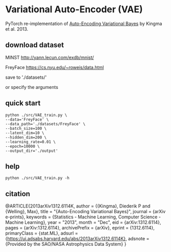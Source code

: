 # Variational Auto-Encoder (VAE) 

PyTorch re-implementation of [Auto-Encoding Variational Bayes](https://arxiv.org/abs/1312.6114) by Kingma et al. 2013.

## download dataset
MINST http://yann.lecun.com/exdb/mnist/

FreyFace https://cs.nyu.edu/~roweis/data.html

save to './datasets/'

or specify the arguments



## quick start
```shell
python ./src/VAE_train.py \
--data='FreyFace' \
--data_path='./datasets/FreyFace' \
--batch_size=100 \
--latent_dim=10 \
--hidden_dim=200 \
--learning_rate=0.01 \
--epoch=10000 \
--output_dir='./output'
```

## help
```shell
python ./src/VAE_train.py -h
```

## citation
@ARTICLE{2013arXiv1312.6114K,
       author = {{Kingma}, Diederik P and {Welling}, Max},
        title = "{Auto-Encoding Variational Bayes}",
      journal = {arXiv e-prints},
     keywords = {Statistics - Machine Learning, Computer Science - Machine Learning},
         year = "2013",
        month = "Dec",
          eid = {arXiv:1312.6114},
        pages = {arXiv:1312.6114},
archivePrefix = {arXiv},
       eprint = {1312.6114},
 primaryClass = {stat.ML},
       adsurl = {https://ui.adsabs.harvard.edu/abs/2013arXiv1312.6114K},
      adsnote = {Provided by the SAO/NASA Astrophysics Data System}
}
